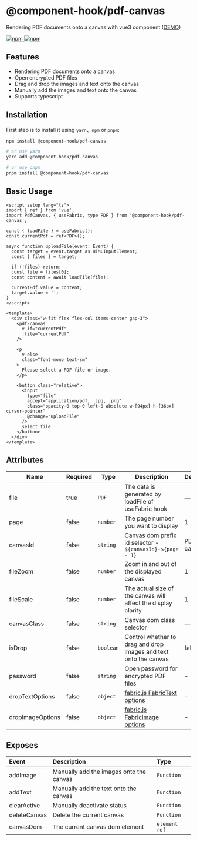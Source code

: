 # @component-hook/pdf-canvas

Rendering PDF documents onto a canvas with vue3 component ([DEMO](https://tzuyi0817.github.io/component-hook/#/pdf-canvas))

<p>
  <a href="https://npm-stat.com/charts.html?package=@component-hook/pdf-canvas">
    <img src="https://img.shields.io/npm/dm/@component-hook/pdf-canvas.svg" alt="npm"/>
  </a>
  <a href="https://www.npmjs.com/package/@component-hook/pdf-canvas">
    <img src="https://img.shields.io/npm/v/@component-hook/pdf-canvas.svg" alt="npm"/>
  </a>
</p>

## Features

- Rendering PDF documents onto a canvas
- Open encrypted PDF files
- Drag and drop the images and text onto the canvas
- Manually add the images and text onto the canvas
- Supports typescript

## Installation

First step is to install it using `yarn`、`npm` or `pnpm`:

```bash
npm install @component-hook/pdf-canvas

# or use yarn
yarn add @component-hook/pdf-canvas

# or use pnpm
pnpm install @component-hook/pdf-canvas
```

## Basic Usage

```vue
<script setup lang="ts">
import { ref } from 'vue';
import PdfCanvas, { useFabric, type PDF } from '@component-hook/pdf-canvas';

const { loadFile } = useFabric();
const currentPdf = ref<PDF>();

async function uploadFile(event: Event) {
  const target = event.target as HTMLInputElement;
  const { files } = target;

  if (!files) return;
  const file = files[0];
  const content = await loadFile(file);

  currentPdf.value = content;
  target.value = '';
}
</script>

<template>
  <div class="w-fit flex flex-col items-center gap-3">
    <pdf-canvas
      v-if="currentPdf"
      :file="currentPdf"
    />

    <p
      v-else
      class="font-mono text-sm"
    >
      Please select a PDF file or image.
    </p>

    <button class="relative">
      <input
        type="file"
        accept="application/pdf, .jpg, .png"
        class="opacity-0 top-0 left-0 absolute w-[94px] h-[36px] cursor-pointer"
        @change="uploadFile"
      />
      select file
    </button>
  </div>
</template>
```

## Attributes

| Name             | Required | Type      | Description                                                            | Default    |
| ---------------- | -------- | --------- | ---------------------------------------------------------------------- | ---------- |
| file             | true     | `PDF`     | The data is generated by loadFile of useFabric hook                    | —          |
| page             | false    | `number`  | The page number you want to display                                    | 1          |
| canvasId         | false    | `string`  | Canvas dom prefix id selector - `${canvasId}-${page - 1}`              | PDF-canvas |
| fileZoom         | false    | `number`  | Zoom in and out of the displayed canvas                                | 1          |
| fileScale        | false    | `number`  | The actual size of the canvas will affect the display clarity          | 1          |
| canvasClass      | false    | `string`  | Canvas dom class selector                                              | —          |
| isDrop           | false    | `boolean` | Control whether to drag and drop images and text onto the canvas       | false      |
| password         | false    | `string`  | Open password for encrypted PDF files                                  | -          |
| dropTextOptions  | false    | `object`  | [fabric.js FabricText options](https://github.com/fabricjs/fabric.js)  | -          |
| dropImageOptions | false    | `object`  | [fabric.js FabricImage options](https://github.com/fabricjs/fabric.js) | -          |

## Exposes

| Event        | Description                             | Type          |
| :----------- | :-------------------------------------- | :------------ |
| addImage     | Manually add the images onto the canvas | `Function`    |
| addText      | Manually add the text onto the canvas   | `Function`    |
| clearActive  | Manually deactivate status              | `Function`    |
| deleteCanvas | Delete the current canvas               | `Function`    |
| canvasDom    | The current canvas dom element          | `element ref` |
